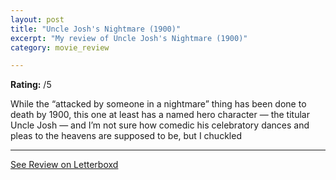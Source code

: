 ```yaml
---
layout: post
title: "Uncle Josh's Nightmare (1900)"
excerpt: "My review of Uncle Josh's Nightmare (1900)"
category: movie_review

---
```


**Rating:** /5

While the “attacked by someone in a nightmare” thing has been done to death by 1900, this one at least has a named hero character — the titular Uncle Josh — and I’m not sure how comedic his celebratory dances and pleas to the heavens are supposed to be, but I chuckled

<hr>

[See Review on Letterboxd](https://boxd.it/3XxvgP)
